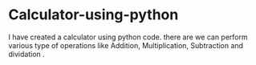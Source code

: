 # Calculator-using-python
I have created a calculator using python code. there are we can perform various type of operations like Addition, Multiplication, Subtraction and dividation .
